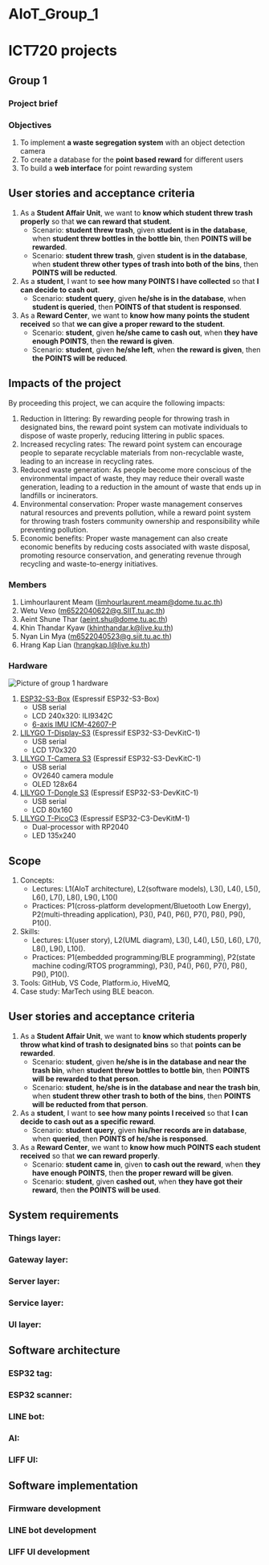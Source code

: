 # AIoT_Group_1

# ICT720 projects

## Group 1
### Project brief

### Objectives
1. To implement **a waste segregation system** with an object detection camera
2. To create a database for the **point based reward** for different users
3. To build a **web interface** for point rewarding system

## User stories and acceptance criteria
1. As a **Student Affair Unit**, we want to **know which student threw trash properly** so that **we can reward that student**.
   * Scenario: **student threw trash**, given **student is in the database**, when **student threw bottles in the bottle bin**, then **POINTS will be rewarded**. 
   * Scenario: **student threw trash**, given **student is in the database**, when **student threw other types of trash into both of the bins**, then **POINTS will be reducted**.
2. As a **student**, I want to **see how many POINTS I have collected** so that **I can decide to cash out**.
   * Scenario: **student query**, given **he/she is in the database**, when **student is queried**, then **POINTS of that student is responsed**.
3. As a **Reward Center**, we want to **know how many points the student received** so that **we can give a proper reward to the student**.
   * Scenario: **student**, given **he/she came to cash out**, when **they have enough POINTS**, then **the reward is given**.
   * Scenario: **student**, given **he/she left**, when **the reward is given**, then **the POINTS will be reduced**.

## Impacts of the project
By proceeding this project, we can acquire the following impacts:
   1. Reduction in littering: By rewarding people for throwing trash in designated bins, the reward point system can motivate individuals to dispose of waste properly, 
      reducing littering in public spaces. 
   3. Increased recycling rates: The reward point system can encourage people to separate recyclable materials from non-recyclable waste, leading to an increase in           recycling rates.
   4. Reduced waste generation: As people become more conscious of the environmental impact of waste, they may reduce their overall waste generation, leading to a           reduction in the amount of waste that ends up in landfills or incinerators.
   5. Environmental conservation: Proper waste management conserves natural resources and prevents pollution, while a reward point system for throwing trash fosters         community ownership and responsibility while preventing pollution.
   6. Economic benefits:  Proper waste management can also create economic benefits by reducing costs associated with waste disposal, promoting resource conservation,       and generating revenue through recycling and waste-to-energy initiatives.

### Members
1. Limhourlaurent Meam (limhourlaurent.meam@dome.tu.ac.th)
2. Wetu Vexo (m6522040622@g.SIIT.tu.ac.th)
3. Aeint Shune Thar (aeint.shu@dome.tu.ac.th)
4. Khin Thandar Kyaw (khinthandar.k@live.ku.th)
5. Nyan Lin Mya (m6522040523@g.siit.tu.ac.th)
6. Hrang Kap Lian (hrangkap.l@live.ku.th)

### Hardware
![Picture of group 1 hardware](https://github.com/khinthandarkyaw98/ict720-project/blob/main/images/HW_group_1.jpg)
1. [ESP32-S3-Box](https://github.com/espressif/esp-box) (Espressif ESP32-S3-Box)
   * USB serial
   * LCD 240x320: ILI9342C
   * [6-axis IMU ICM-42607-P](https://invensense.tdk.com/products/motion-tracking/6-axis/icm-42670-p/)
2. [LILYGO T-Display-S3](https://github.com/Xinyuan-LilyGO/T-Display-S3) (Espressif ESP32-S3-DevKitC-1)
   * USB serial
   * LCD 170x320
3. [LILYGO T-Camera S3](https://www.lilygo.cc/products/t-camera-s3) (Espressif ESP32-S3-DevKitC-1)
   * USB serial
   * OV2640 camera module
   * OLED 128x64
4. [LILYGO T-Dongle S3](https://github.com/Xinyuan-LilyGO/T-Dongle-S3) (Espressif ESP32-S3-DevKitC-1)
   * USB serial
   * LCD 80x160
5. [LILYGO T-PicoC3](https://github.com/Xinyuan-LilyGO/T-PicoC3) (Espressif ESP32-C3-DevKitM-1)
   * Dual-processor with RP2040
   * LED 135x240


## Scope
1. Concepts: 
   * Lectures: L1(AIoT architecture), L2(software models), L3(), L4(), L5(), L6(), L7(), L8(), L9(), L10()
   * Practices: P1(cross-platform development/Bluetooth Low Energy), P2(multi-threading application), P3(), P4(), P6(), P7(), P8(), P9(), P10().
2. Skills:
   * Lectures: L1(user story), L2(UML diagram), L3(), L4(), L5(), L6(), L7(), L8(), L9(), L10().
   * Practices: P1(embedded programming/BLE programming), P2(state machine coding/RTOS programming), P3(), P4(), P6(), P7(), P8(), P9(), P10().
3. Tools: GitHub, VS Code, Platform.io, HiveMQ, 
4. Case study: MarTech using BLE beacon.

## User stories and acceptance criteria
1. As a **Student Affair Unit**, we want to **know which students properly throw what kind of trash to designated bins** so that **points can be rewarded**.
   * Scenario: **student**, given **he/she is in the database and near the trash bin**, when **student threw bottles to bottle bin**, then **POINTS will be rewarded to that person**. 
   * Scenario: **student**, **he/she is in the database and near the trash bin**, when **student threw other trash to both of the bins**, then **POINTS will be reducted from that person**.
2. As a **student**, I want to **see how many points I received** so that **I can decide to cash out as a specific reward**.
   * Scenario: **student query**, given **his/her records are in database**, when **queried**, then **POINTS of he/she is responsed**.
3. As a **Reward Center**, we want to **know how much POINTS each student received** so that **we can reward properly**.
   * Scenario: **student came in**, given **to cash out the reward**, when **they have enough POINTS**, then **the proper reward will be given**.
   * Scenario: **student**, given **cashed out**, when **they have got their reward**, then **the POINTS will be used**.

## System requirements
### Things layer:

### Gateway layer:

### Server layer:

### Service layer:

### UI layer:

## Software architecture
### ESP32 tag:

### ESP32 scanner:

### LINE bot:

### AI:

### LIFF UI: 

## Software implementation
### Firmware development

### LINE bot development

### LIFF UI development
